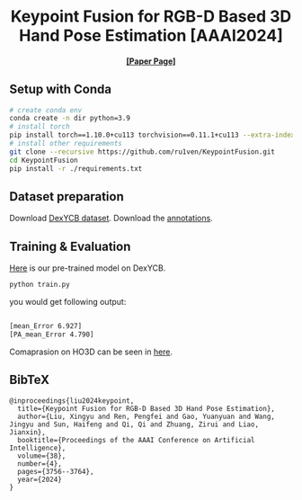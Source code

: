 <div align="center">

<h1>Keypoint Fusion for RGB-D Based 3D Hand Pose Estimation [AAAI2024]</h1>



<h4 align="center">
  <a href="https://doi.org/10.1609/aaai.v38i4.28166" target='_blank'>[Paper Page]</a> 
</h4>

</div>

<div>

## Setup with Conda
```bash
# create conda env
conda create -n dir python=3.9
# install torch
pip install torch==1.10.0+cu113 torchvision==0.11.1+cu113 --extra-index-url https://download.pytorch.org/whl/cu113
# install other requirements
git clone --recursive https://github.com/ru1ven/KeypointFusion.git
cd KeypointFusion
pip install -r ./requirements.txt
```

## Dataset preparation
Download [DexYCB dataset](https://dex-ycb.github.io/).
Download the [annotations](https://drive.google.com/drive/folders/1YAF1jAsGi2aWkTml1tFV2y39aSmIYpde?usp=sharing).

## Training & Evaluation
[Here](https://drive.google.com/file/d/1sl0r62C8c1eYlFKyFGk-CTW2hoXFvqIa/view?usp=sharing) is our pre-trained model on DexYCB. 

```bash
python train.py
```
you would get following output:
```bash

[mean_Error 6.927]
[PA_mean_Error 4.790]
```

Comaprasion on HO3D can be seen in [here](https://codalab.lisn.upsaclay.fr/competitions/4318#results).



## BibTeX


```
@inproceedings{liu2024keypoint,
  title={Keypoint Fusion for RGB-D Based 3D Hand Pose Estimation},
  author={Liu, Xingyu and Ren, Pengfei and Gao, Yuanyuan and Wang, Jingyu and Sun, Haifeng and Qi, Qi and Zhuang, Zirui and Liao, Jianxin},
  booktitle={Proceedings of the AAAI Conference on Artificial Intelligence},
  volume={38},
  number={4},
  pages={3756--3764},
  year={2024}
}

```
<div>
